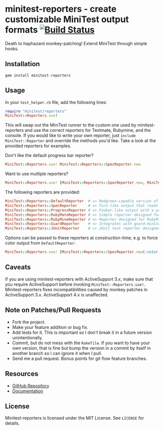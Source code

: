 # minitest-reporters - create customizable MiniTest output formats [![Build Status](https://secure.travis-ci.org/CapnKernul/minitest-reporters.png)](http://travis-ci.org/CapnKernul/minitest-reporters)

Death to haphazard monkey-patching! Extend MiniTest through simple hooks.

## Installation ##

    gem install minitest-reporters

## Usage ##

In your `test_helper.rb` file, add the following lines:

```ruby
require "minitest/reporters"
MiniTest::Reporters.use!
```

This will swap out the MiniTest runner to the custom one used by minitest-reporters and use the correct reporters for Textmate, Rubymine, and the console. If you would like to write your own reporter, just `include MiniTest::Reporter` and override the methods you'd like. Take a look at the provided reporters for examples.

Don't like the default progress bar reporter?

```ruby
MiniTest::Reporters.use! MiniTest::Reporters::SpecReporter.new
```

Want to use multiple reporters?

```ruby
MiniTest::Reporters.use! [MiniTest::Reporters::SpecReporter.new, MiniTest::Reporters::GuardReporter.new]
```

The following reporters are provided:

```ruby
MiniTest::Reporters::DefaultReporter  # => Redgreen-capable version of standard MiniTest reporter
MiniTest::Reporters::SpecReporter     # => Turn-like output that reads like a spec
MiniTest::Reporters::ProgressReporter # => Fuubar-like output with a progress bar
MiniTest::Reporters::RubyMateReporter # => Simple reporter designed for RubyMate
MiniTest::Reporters::RubyMineReporter # => Reporter designed for RubyMine IDE and TeamCity CI server
MiniTest::Reporters::GuardReporter    # => Integrates with guard-minitest to provide on-screen notifications
MiniTest::Reporters::JUnitReporter    # => JUnit test reporter designed for JetBrains TeamCity
```

Options can be passed to these reporters at construction-time, e.g. to force
color output from `DefaultReporter`:

```ruby
MiniTest::Reporters.use! [MiniTest::Reporters::SpecReporter.new(:color => true)]
```

## Caveats ##

If you are using minitest-reporters with ActiveSupport 3.x, make sure that you require ActiveSupport before invoking `MiniTest::Reporters.use!`. Minitest-reporters fixes incompatibilities caused by monkey patches in ActiveSupport 3.x. ActiveSupport 4.x is unaffected.

## Note on Patches/Pull Requests ##

* Fork the project.
* Make your feature addition or bug fix.
* Add tests for it. This is important so I don't break it in a future version unintentionally.
* Commit, but do not mess with the `Rakefile`. If you want to have your own version, that is fine but bump the version in a commit by itself in another branch so I can ignore it when I pull.
* Send me a pull request. Bonus points for git flow feature branches.

## Resources ##

* [GitHub Repository](https://github.com/CapnKernul/minitest-reporters)
* [Documentation](http://rubydoc.info/github/CapnKernul/minitest-reporters)

## License ##

Minitest-reporters is licensed under the MIT License. See `LICENSE` for details.
